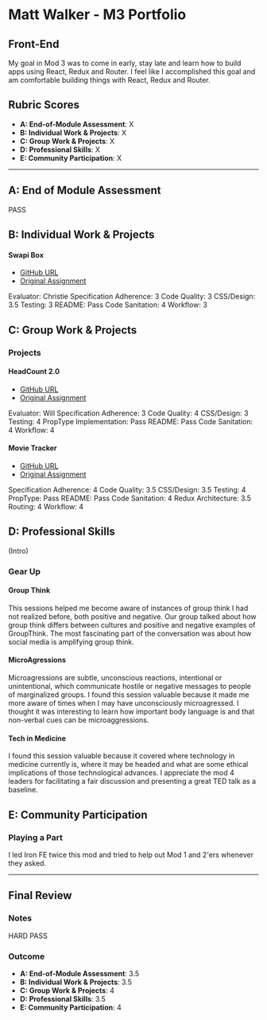 # Matt Walker - M3 Portfolio

## Front-End

My goal in Mod 3 was to come in early, stay late and learn how to build apps using React, Redux and Router. I feel like I accomplished this goal and am comfortable building things with React, Redux and Router.

## Rubric Scores

* **A: End-of-Module Assessment**: X
* **B: Individual Work & Projects**: X
* **C: Group Work & Projects**: X
* **D: Professional Skills**: X
* **E: Community Participation**: X

-----------------------

## A: End of Module Assessment

PASS


## B: Individual Work & Projects

#### Swapi Box

* [GitHub URL](https://github.com/mttwlkr/swapi-box)
* [Original Assignment](http://frontend.turing.io/projects/swapi-box.html)

Evaluator: Christie
Specification Adherence: 3
Code Quality: 3
CSS/Design: 3.5
Testing: 3
README: Pass
Code Sanitation: 4
Workflow: 3

## C: Group Work & Projects

### Projects

#### HeadCount 2.0

* [GitHub URL](https://github.com/mttwlkr/headcount2.0)
* [Original Assignment](https://github.com/turingschool-examples/headcount2.0)

Evaluator: Will
Specification Adherence: 3
Code Quality: 4
CSS/Design: 3
Testing: 4
PropType Implementation: Pass
README: Pass
Code Sanitation: 4
Workflow: 4

#### Movie Tracker

* [GitHub URL](https://github.com/mttwlkr/movie-tracker)
* [Original Assignment](https://github.com/turingschool-examples/movie-tracker)

Specification Adherence: 4
Code Quality: 3.5
CSS/Design: 3.5
Testing: 4
PropType: Pass
README: Pass
Code Sanitation: 4
Redux Architecture: 3.5
Routing: 4
Workflow: 4

## D: Professional Skills
(Intro)

### Gear Up

#### Group Think

This sessions helped me become aware of instances of group think I had not realized before, both positive and negative. Our group talked about how group think differs between cultures and positive and negative examples of GroupThink. The most fascinating part of the conversation was about how social media is amplifying group think.

#### MicroAgressions

Microagressions are subtle, unconscious reactions, intentional or unintentional, which communicate hostile or negative messages to people of marginalized groups. I found this session valuable because it made me more aware of times when I may have unconsciously microagressed. I thought it was interesting to learn how important body language is and that non-verbal cues can be microaggressions. 

#### Tech in Medicine

I found this session valuable because it covered where technology in medicine currently is, where it may be headed and what are some ethical implications of those technological advances. I appreciate the mod 4 leaders for facilitating a fair discussion and presenting a great TED talk as a baseline. 

## E: Community Participation

### Playing a Part

I led Iron FE twice this mod and tried to help out Mod 1 and 2'ers whenever they asked. 

------------------

## Final Review

### Notes

HARD PASS

### Outcome

* **A: End-of-Module Assessment**: 3.5
* **B: Individual Work & Projects**: 3.5
* **C: Group Work & Projects**: 4
* **D: Professional Skills**: 3.5
* **E: Community Participation**: 4
